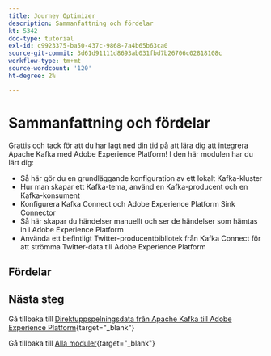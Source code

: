 ```yaml
---
title: Journey Optimizer
description: Sammanfattning och fördelar
kt: 5342
doc-type: tutorial
exl-id: c9923375-ba50-437c-9868-7a4b65b63ca0
source-git-commit: 3d61d91111d8693ab031fbd7b26706c02818108c
workflow-type: tm+mt
source-wordcount: '120'
ht-degree: 2%

---
```


# Sammanfattning och fördelar

Grattis och tack för att du har lagt ned din tid på att lära dig att integrera Apache Kafka med Adobe Experience Platform!
I den här modulen har du lärt dig:

- Så här gör du en grundläggande konfiguration av ett lokalt Kafka-kluster
- Hur man skapar ett Kafka-tema, använd en Kafka-producent och en Kafka-konsument
- Konfigurera Kafka Connect och Adobe Experience Platform Sink Connector
- Så här skapar du händelser manuellt och ser de händelser som hämtas in i Adobe Experience Platform
- Använda ett befintligt Twitter-producentbibliotek från Kafka Connect för att strömma Twitter-data till Adobe Experience Platform

## Fördelar


## Nästa steg

Gå tillbaka till [Direktuppspelningsdata från Apache Kafka till Adobe Experience Platform](./aep-apache-kafka.md){target="_blank"}

Gå tillbaka till [Alla moduler](./../../../../overview.md){target="_blank"}
